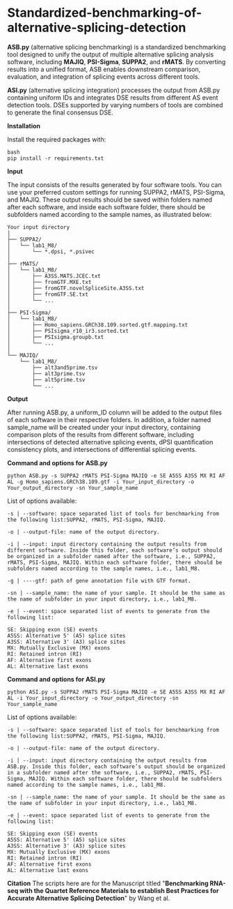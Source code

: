 # Standardized-benchmarking-of-alternative-splicing-detection

**ASB.py** (alternative splicing benchmarking) is a standardized benchmarking tool designed to unify the output of multiple alternative splicing analysis software, including **MAJIQ**, **PSI-Sigma**, **SUPPA2**, and **rMATS**. By converting results into a unified format, ASB enables downstream comparison, evaluation, and integration of splicing events across different tools.

**ASI.py** (alternative splicing integration) processes the output from ASB.py containing uniform IDs and integrates DSE results from different AS event detection tools. DSEs supported by varying numbers of tools are combined to generate the final consensus DSE.

**Installation**

Install the required packages with:
```
bash
pip install -r requirements.txt
```

**Input**

The input consists of the results generated by four software tools. You can use your preferred custom settings for running SUPPA2, rMATS, PSI-Sigma, and MAJIQ. These output results should be saved within folders named after each software, and inside each software folder, there should be subfolders named according to the sample names, as illustrated below:

```
Your input directory
│
├── SUPPA2/
│   └── lab1_M8/
│       └── *.dpsi, *.psivec
│
├── rMATS/
│   └── lab1_M8/
│       ├── A3SS.MATS.JCEC.txt
│       ├── fromGTF.MXE.txt
│       ├── fromGTF.novelSpliceSite.A3SS.txt
│       ├── fromGTF.SE.txt
│       └── ...
│
├── PSI-Sigma/
│   └── lab1_M8/
│       ├── Homo_sapiens.GRCh38.109.sorted.gtf.mapping.txt
│       ├── PSIsigma_r10_ir3.sorted.txt
│       ├── PSIsigma.groupb.txt
│       └── ...
│
└── MAJIQ/
    └── lab1_M8/
        ├── alt3and5prime.tsv
        ├── alt3prime.tsv
        ├── alt5prime.tsv
        └── ...
```

**Output**

After running ASB.py, a uniform_ID column will be added to the output files of each software in their respective folders. 
In addition, a folder named sample_name will be created under your input directory, containing comparison plots of the results from different software, including intersections of detected alternative splicing events, dPSI quantification consistency plots, and intersections of differential splicing events.

**Command and options for ASB.py**
```
python ASB.py -s SUPPA2 rMATS PSI-Sigma MAJIQ -e SE A5SS A3SS MX RI AF AL -g Homo_sapiens.GRCh38.109.gtf -i Your_input_directory -o Your_output_directory -sn Your_sample_name
```
List of options available:
```
-s | --software: space separated list of tools for benchmarking from the following list:SUPPA2, rMATS, PSI-Sigma, MAJIQ.

-o | --output-file: name of the output directory.

-i | --input: input directory containing the output results from different software. Inside this folder, each software’s output should be organized in a subfolder named after the software, i.e., SUPPA2, rMATS, PSI-Sigma, MAJIQ. Within each software folder, there should be subfolders named according to the sample names, i.e., lab1_M8.

-g | ----gtf: path of gene annotation file with GTF format.

-sn | --sample_name: the name of your sample. It should be the same as the name of subfolder in your input directory, i.e., lab1_M8.

-e | --event: space separated list of events to generate from the following list:

SE: Skipping exon (SE) events
A5SS: Alternative 5' (A5) splice sites
A3SS: Alternative 3' (A3) splice sites
MX: Mutually Exclusive (MX) exons
RI: Retained intron (RI)
AF: Alternative first exons
AL: Alternative last exons
```

**Command and options for ASI.py**
```
python ASI.py -s SUPPA2 rMATS PSI-Sigma MAJIQ -e SE A5SS A3SS MX RI AF AL -i Your_input_directory -o Your_output_directory -sn Your_sample_name
```
List of options available:
```
-s | --software: space separated list of tools for benchmarking from the following list:SUPPA2, rMATS, PSI-Sigma, MAJIQ.

-o | --output-file: name of the output directory.

-i | --input: input directory containing the output results from ASB.py. Inside this folder, each software’s output should be organized in a subfolder named after the software, i.e., SUPPA2, rMATS, PSI-Sigma, MAJIQ. Within each software folder, there should be subfolders named according to the sample names, i.e., lab1_M8.

-sn | --sample_name: the name of your sample. It should be the same as the name of subfolder in your input directory, i.e., lab1_M8.

-e | --event: space separated list of events to generate from the following list:

SE: Skipping exon (SE) events
A5SS: Alternative 5' (A5) splice sites
A3SS: Alternative 3' (A3) splice sites
MX: Mutually Exclusive (MX) exons
RI: Retained intron (RI)
AF: Alternative first exons
AL: Alternative last exons
```

**Citation**
The scripts here are for the Manuscript titled "**Benchmarking RNA-seq with the Quartet Reference Materials to establish Best Practices for Accurate Alternative Splicing Detection**" by Wang et al.
